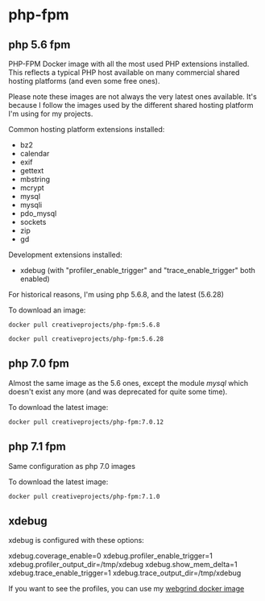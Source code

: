 # php-fpm

## php 5.6 fpm

PHP-FPM Docker image with all the most used PHP extensions installed.
This reflects a typical PHP host available on many commercial shared hosting platforms (and even some free ones).

Please note these images are not always the very latest ones available.
It's because I follow the images used by the different shared hosting platform I'm using for my projects.

Common hosting platform extensions installed:
* bz2
* calendar
* exif
* gettext
* mbstring
* mcrypt
* mysql
* mysqli
* pdo_mysql
* sockets
* zip
* gd

Development extensions installed:
* xdebug (with "profiler_enable_trigger" and "trace_enable_trigger" both enabled)

For historical reasons, I'm using php 5.6.8, and the latest (5.6.28)

To download an image:

```
docker pull creativeprojects/php-fpm:5.6.8
```

```
docker pull creativeprojects/php-fpm:5.6.28
```


## php 7.0 fpm

Almost the same image as the 5.6 ones, except the module _mysql_ which doesn't exist any more (and was deprecated for quite some time).

To download the latest image:

```
docker pull creativeprojects/php-fpm:7.0.12
```


## php 7.1 fpm

Same configuration as php 7.0 images


To download the latest image:

```
docker pull creativeprojects/php-fpm:7.1.0
```

## xdebug

xdebug is configured with these options:

xdebug.coverage_enable=0
xdebug.profiler_enable_trigger=1
xdebug.profiler_output_dir=/tmp/xdebug
xdebug.show_mem_delta=1
xdebug.trace_enable_trigger=1
xdebug.trace_output_dir=/tmp/xdebug

If you want to see the profiles, you can use my [webgrind docker image](https://github.com/creativeprojects/webgrind.docker)
